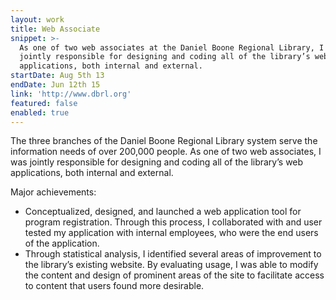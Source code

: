 ```yaml
---
layout: work
title: Web Associate
snippet: >-
  As one of two web associates at the Daniel Boone Regional Library, I was
  jointly responsible for designing and coding all of the library’s web
  applications, both internal and external.
startDate: Aug 5th 13
endDate: Jun 12th 15
link: 'http://www.dbrl.org'
featured: false
enabled: true
---
```

The three branches of the Daniel Boone Regional Library system serve the information needs of over 200,000 people. As one of two web associates, I was jointly responsible for designing and coding all of the library’s web applications, both internal and external. 

Major achievements:
- Conceptualized, designed, and launched a web application tool for program registration. Through this process, I collaborated with and user tested my application with internal employees, who were the end users of the application.
- Through statistical analysis, I identified several areas of improvement to the library’s existing website. By evaluating usage, I was able to modify the content and design of prominent areas of the site to facilitate access to content that users found more desirable. 

